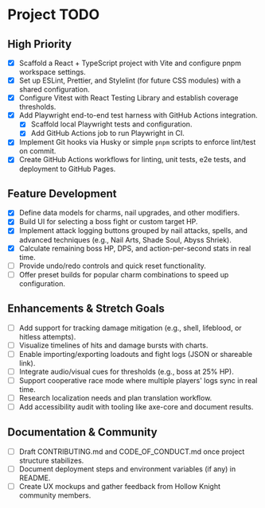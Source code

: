 # Project TODO

## High Priority

- [x] Scaffold a React + TypeScript project with Vite and configure pnpm workspace settings.
- [x] Set up ESLint, Prettier, and Stylelint (for future CSS modules) with a shared configuration.
- [x] Configure Vitest with React Testing Library and establish coverage thresholds.
- [x] Add Playwright end-to-end test harness with GitHub Actions integration.
  - [x] Scaffold local Playwright tests and configuration.
  - [x] Add GitHub Actions job to run Playwright in CI.
- [x] Implement Git hooks via Husky or simple `pnpm` scripts to enforce lint/test on commit.
- [x] Create GitHub Actions workflows for linting, unit tests, e2e tests, and deployment to GitHub Pages.

## Feature Development

- [x] Define data models for charms, nail upgrades, and other modifiers.
- [x] Build UI for selecting a boss fight or custom target HP.
- [x] Implement attack logging buttons grouped by nail attacks, spells, and advanced techniques (e.g., Nail Arts, Shade Soul, Abyss Shriek).
- [x] Calculate remaining boss HP, DPS, and action-per-second stats in real time.
- [ ] Provide undo/redo controls and quick reset functionality.
- [ ] Offer preset builds for popular charm combinations to speed up configuration.

## Enhancements & Stretch Goals

- [ ] Add support for tracking damage mitigation (e.g., shell, lifeblood, or hitless attempts).
- [ ] Visualize timelines of hits and damage bursts with charts.
- [ ] Enable importing/exporting loadouts and fight logs (JSON or shareable link).
- [ ] Integrate audio/visual cues for thresholds (e.g., boss at 25% HP).
- [ ] Support cooperative race mode where multiple players' logs sync in real time.
- [ ] Research localization needs and plan translation workflow.
- [ ] Add accessibility audit with tooling like axe-core and document results.

## Documentation & Community

- [ ] Draft CONTRIBUTING.md and CODE_OF_CONDUCT.md once project structure stabilizes.
- [ ] Document deployment steps and environment variables (if any) in README.
- [ ] Create UX mockups and gather feedback from Hollow Knight community members.
